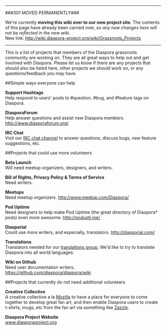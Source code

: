 ----

###301 MOVED PERMANENTLY###

We're currently **moving this wiki over to our new project site**. The contents of this page have  already been carried over, so _any new changes here will not be reflected in the new wiki_.  
New link: http://wiki.diaspora-project.org/wiki/Grassroots_Projects

----

This is a list of projects that members of the Diaspora grassroots community are working on.  They are all great ways to help out and get involved with Diaspora.  Please let us know if there are any projects that should also be listed here, other projects we should work on, or any questions/feedback you may have.  

##Simple ways everyone can help

**Support Hashtags**  
Help respond to users' posts to #question, #bug, and #feature tags on Diaspora.

**DiasporaForum**  
Help answer questions and assist new Diaspora members. http://www.diasporaforum.org/

**IRC Chat**  
Visit our [IRC chat channel](http://webchat.freenode.net/?channels=diaspora) to answer questions, discuss bugs, new feature suggestions, etc.  


##Projects that could use more volunteers

**Beta Launch**  
Will need meetup organizers, designers, and writers.

**Bill of Rights, Privacy Policy & Terms of Service**  
Need writers.

**Meetups**  
Need meetup organizers.  http://www.meetup.com/Diaspora/

**Pod Uptime**  
Need designers to help make Pod Uptime (the great directory of Diaspora* pods) even more awesome.  http://podupti.me/

**Diasporial**  
Could use more writers, and especially, translators. http://diasporial.com/

**Translations**  
Translators needed for our [translations group](https://webtranslateit.com/en/projects/3020-Diaspora).  We'd like to try to translate Diaspora into all world languages. 
   
**Wiki on Github**  
Need user documentation writers. https://github.com/diaspora/diaspora/wiki
  
##Projects that currently do not need additional volunteers

**Creative Collective**  
A creative collective a la [Mozilla](http://creative.mozilla.org/) to have a place for everyone to come together to develop great fan art, and then enable Diaspora users to create t-shirts, mugs, etc from the fan art via something like [Zazzle](http://www.zazzle.com/).  
  
**Diaspora Project Website**  
www.diasporaproject.org 